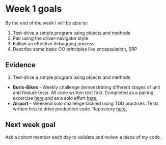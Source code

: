 # Week 1 goals

By the end of the week I will be able to:

1. Test-drive a simple program using objects and methods
2. Pair using the driver-navigator style
3. Follow an effective debugging process
4. Describe some basic OO principles like encapsulation, SRP


## Evidence

1. Test-drive a simple program using objects and methods

  * **Boris-Bikes** - Weekly challenge demonstrating different stages of unit and feature tests. All code written test first. Completed as a pairing excercise [here](https://github.com/jonesandy/boris-bikes-1) and as a solo effort [here.](https://github.com/jonesandy/boris-bikes)
  * **Airport** - Weekend solo challenge tackled using TDD practises. Tests written first to drive production code. Repository [here.](https://github.com/jonesandy/airport_challenge)

## Next week goal

Ask a cohort member each day to validate and review a piece of my code.
